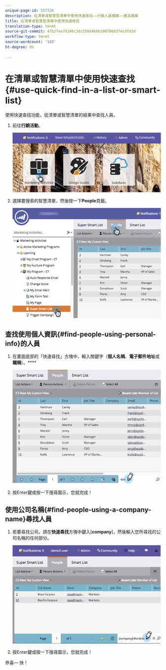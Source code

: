 ```yaml
---
unique-page-id: 557326
description: 在清單或智慧型清單中使用快速尋找——行銷人員檔案——產品檔案
title: 在清單或智慧型清單中使用快速尋找
translation-type: tm+mt
source-git-commit: 47b2fee7d146c3dc558d4bbb10070683f4cdfd3d
workflow-type: tm+mt
source-wordcount: '143'
ht-degree: 0%

---
```



# 在清單或智慧清單中使用快速查找{#use-quick-find-in-a-list-or-smart-list}

使用快速查找功能，從清單或智慧清單的結果中查找人員。

1. 前往&#x200B;**行銷活動**。

   ![](assets/login-marketing-activities.png)

1. 選擇要搜索的智慧清單，然後按一下&#x200B;**People**&#x200B;頁籤。

   ![](assets/smartlistpeople.png)

## 查找使用個人資訊{#find-people-using-personal-info}的人員

1. 在畫面底部的「快速尋找」方塊中，輸入關鍵字（**個人名稱**、**電子郵件地址**&#x200B;或&#x200B;**職稱**）。****

   ![](assets/searchpeople.png)

1. 按Enter鍵或按一下搜尋圖示，您就完成！

## 使用公司名稱{#find-people-using-a-company-name}尋找人員

1. 若要尋找公司，請在&#x200B;**快速尋找**&#x200B;方塊中鍵入&#x200B;[**company**]，然後輸入您所尋找的公司名稱的任何部分。

   ![](assets/supersmartlistsearch.jpg)

1. 按Enter鍵或按一下搜尋圖示，您就完成！

恭喜— 快！
